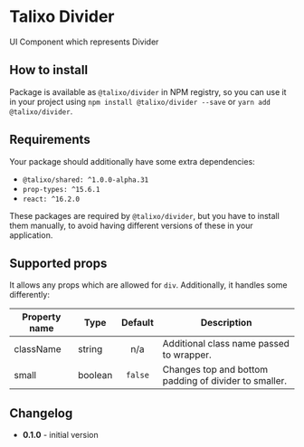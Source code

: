 # Talixo Divider

UI Component which represents Divider

## How to install

Package is available as `@talixo/divider` in NPM registry, so you can use it in your project
using `npm install @talixo/divider --save` or `yarn add @talixo/divider`.

## Requirements

Your package should additionally have some extra dependencies:

- `@talixo/shared: ^1.0.0-alpha.31`
- `prop-types: ^15.6.1`
- `react: ^16.2.0`

These packages are required by `@talixo/divider`, but you have to install them manually,
to avoid having different versions of these in your application.

## Supported props

It allows any props which are allowed for `div`. Additionally, it handles some differently:

Property name | Type      | Default | Description                    
--------------|-----------|:-------:|--------------------------------
className     | string    | n/a     | Additional class name passed to wrapper.
small         | boolean   | `false` | Changes top and bottom padding of divider to smaller.

## Changelog

- **0.1.0** - initial version
